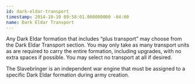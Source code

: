 ```yaml
---
id: dark-eldar-transport
timestamp: 2014-10-10 09:58:01.000000000 -04:00
name: Dark Eldar Transport
---
```

<p>Any Dark Eldar formation that includes <q>plus transport</q> may choose from the Dark Eldar Transport section. You may only take as many transport units as are required to carry the entire formation, including upgrades, with no extra spaces if possible. You may select no transport at all if desired.</p>

<p>The Slavebringer is an independent war engine that must be assigned to a specific Dark Eldar formation during army creation.</p>